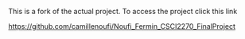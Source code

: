 This is a fork of the actual project.
To access the project click this link


https://github.com/camillenoufi/Noufi_Fermin_CSCI2270_FinalProject